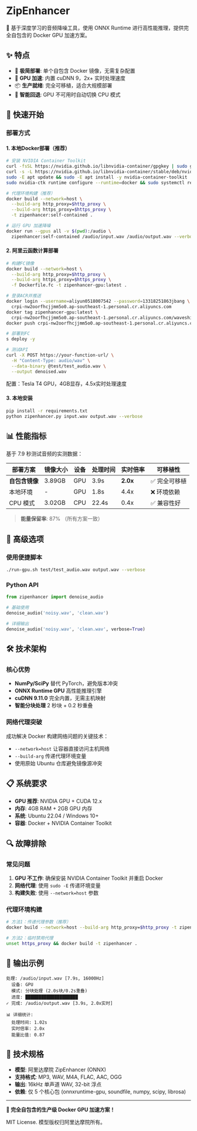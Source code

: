 # ZipEnhancer

🚀 基于深度学习的音频降噪工具，使用 ONNX Runtime 进行高性能推理，提供完全自包含的 Docker GPU 加速方案。

## ✨ 特点

- 🎯 **极简部署**: 单个自包含 Docker 镜像，无需复杂配置
- 🚀 **GPU 加速**: 内置 cuDNN 9，2x+ 实时处理速度
- 📦 **生产就绪**: 完全可移植，适合大规模部署  
- 🔧 **智能回退**: GPU 不可用时自动切换 CPU 模式

## 🚀 快速开始

### 部署方式

#### 1. 本地Docker部署（推荐）

```bash
# 安装 NVIDIA Container Toolkit
curl -fsSL https://nvidia.github.io/libnvidia-container/gpgkey | sudo gpg --dearmor -o /usr/share/keyrings/nvidia-container-toolkit-keyring.gpg
curl -s -L https://nvidia.github.io/libnvidia-container/stable/deb/nvidia-container-toolkit.list | sed 's#deb https://#deb [signed-by=/usr/share/keyrings/nvidia-container-toolkit-keyring.gpg] https://#g' | sudo tee /etc/apt/sources.list.d/nvidia-container-toolkit.list
sudo -E apt update && sudo -E apt install -y nvidia-container-toolkit
sudo nvidia-ctk runtime configure --runtime=docker && sudo systemctl restart docker

# 代理环境构建（推荐）
docker build --network=host \
  --build-arg http_proxy=$http_proxy \
  --build-arg https_proxy=$https_proxy \
  -t zipenhancer:self-contained .

# 运行 GPU 加速降噪
docker run --gpus all -v $(pwd):/audio \
  zipenhancer:self-contained /audio/input.wav /audio/output.wav --verbose
```

#### 2. 阿里云函数计算部署

```bash
# 构建FC镜像
docker build --network=host \
  --build-arg http_proxy=$http_proxy \
  --build-arg https_proxy=$https_proxy \
  -f Dockerfile.fc -t zipenhancer-gpu:latest .

# 登录ACR并推送
docker login --username=aliyun0518007542 --password=13318251863jbang \
  crpi-nw2oorfhcjjmm5o0.ap-southeast-1.personal.cr.aliyuncs.com
docker tag zipenhancer-gpu:latest \
  crpi-nw2oorfhcjjmm5o0.ap-southeast-1.personal.cr.aliyuncs.com/waveshifttts/zipenhancer-gpu:latest
docker push crpi-nw2oorfhcjjmm5o0.ap-southeast-1.personal.cr.aliyuncs.com/waveshifttts/zipenhancer-gpu:latest

# 部署到FC
s deploy -y

# 测试API
curl -X POST https://your-function-url/ \
  -H "Content-Type: audio/wav" \
  --data-binary @test/test_audio.wav \
  --output denoised.wav
```

配置：Tesla T4 GPU，4GB显存，4.5x实时处理速度

#### 3. 本地安装

```bash
pip install -r requirements.txt
python zipenhancer.py input.wav output.wav --verbose
```

## 📊 性能指标

基于 7.9 秒测试音频的实测数据：

| 部署方案 | 镜像大小 | 设备 | 处理时间 | 实时倍率 | 可移植性 |
|----------|----------|------|----------|----------|----------|
| **自包含镜像** | 3.89GB | GPU | 3.9s | **2.0x** | ✅ 完全可移植 |
| 本地环境 | - | GPU | 1.8s | 4.4x | ❌ 环境依赖 |
| CPU 模式 | 3.02GB | CPU | 22.4s | 0.4x | ✅ 兼容性好 |

> **能量保留率**: 87% （所有方案一致）

## 🔧 高级选项

### 使用便捷脚本

```bash
./run-gpu.sh test/test_audio.wav output.wav --verbose
```

### Python API

```python
from zipenhancer import denoise_audio

# 基础使用
denoise_audio('noisy.wav', 'clean.wav')

# 详细输出
denoise_audio('noisy.wav', 'clean.wav', verbose=True)
```

## 🛠️ 技术架构

### 核心优势
- **NumPy/SciPy** 替代 PyTorch，避免版本冲突
- **ONNX Runtime GPU** 高性能推理引擎  
- **cuDNN 9.11.0** 完全内置，无需主机映射
- **智能分块处理** 2 秒块 + 0.2 秒重叠

### 网络代理突破
成功解决 Docker 构建网络问题的关键技术：
- `--network=host` 让容器直接访问主机网络
- `--build-arg` 传递代理环境变量  
- 使用原始 Ubuntu 仓库避免镜像源冲突

## 📋 系统要求

- **GPU 推荐**: NVIDIA GPU + CUDA 12.x
- **内存**: 4GB RAM + 2GB GPU 内存
- **系统**: Ubuntu 22.04 / Windows 10+
- **容器**: Docker + NVIDIA Container Toolkit

## 🔍 故障排除

### 常见问题
1. **GPU 不工作**: 确保安装 NVIDIA Container Toolkit 并重启 Docker  
2. **网络代理**: 使用 `sudo -E` 传递环境变量  
3. **构建失败**: 使用 `--network=host` 参数

### 代理环境构建
```bash
# 方法1：传递代理参数（推荐）
docker build --network=host --build-arg http_proxy=$http_proxy -t zipenhancer .

# 方法2：临时禁用代理
unset https_proxy && docker build -t zipenhancer .
```

## 🎯 输出示例

```
处理: /audio/input.wav [7.9s, 16000Hz]
  设备: GPU
  模式: 分块处理 (2.0s块/0.2s重叠)
  进度: ████████████████████
✓ 完成: /audio/output.wav [3.9s, 2.0x实时]

📊 详细统计:
  处理时间: 1.02s
  实时倍率: 2.0x
  能量比值: 0.87
```

## 📄 技术规格

- **模型**: 阿里达摩院 ZipEnhancer (ONNX)
- **支持格式**: MP3, WAV, M4A, FLAC, AAC, OGG
- **输出**: 16kHz 单声道 WAV, 32-bit 浮点
- **依赖**: 仅 5 个核心包 (onnxruntime-gpu, soundfile, numpy, scipy, librosa)

---

**🎊 完全自包含的生产级 Docker GPU 加速方案！**

MIT License. 模型版权归阿里达摩院所有。